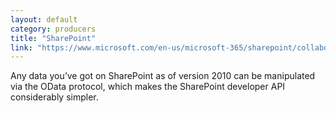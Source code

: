 ```yaml
---
layout: default
category: producers
title: "SharePoint"
link: "https://www.microsoft.com/en-us/microsoft-365/sharepoint/collaboration/"
---
```

Any data you’ve got on SharePoint as of version 2010 can be manipulated via the OData protocol, which makes the SharePoint developer API considerably simpler.
